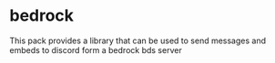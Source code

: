 # bedrock
This pack provides a library that can be used to send messages and embeds to discord form a bedrock bds server
